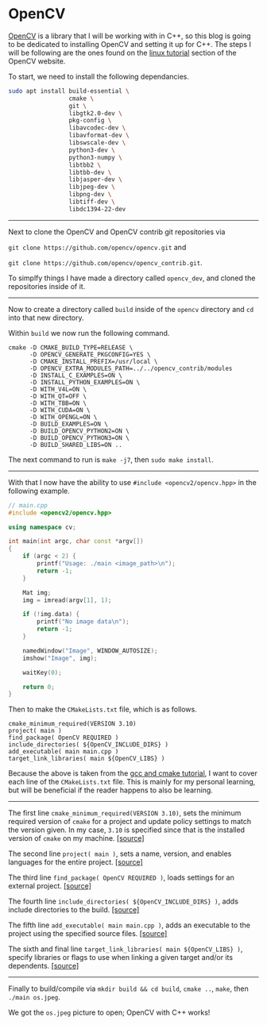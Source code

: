 # OpenCV

[OpenCV](https://opencv.org) is a library that I will be working with in C++, so this blog is going to be dedicated to installing OpenCV and setting it up for C++. The steps I will be following are the ones found on the [linux tutorial](https://docs.opencv.org/4.0.0/d7/d9f/tutorial_linux_install.html) section of the OpenCV website.

To start, we need to install the following dependancies.

```Bash
sudo apt install build-essential \
                 cmake \
                 git \
                 libgtk2.0-dev \
                 pkg-config \
                 libavcodec-dev \
                 libavformat-dev \
                 libswscale-dev \
                 python3-dev \
                 python3-numpy \
                 libtbb2 \
                 libtbb-dev \
                 libjasper-dev \
                 libjpeg-dev \
                 libpng-dev \
                 libtiff-dev \
                 libdc1394-22-dev
```

---

Next to clone the OpenCV and OpenCV contrib git repositories via 

`git clone https://github.com/opencv/opencv.git` and 

`git clone https://github.com/opencv/opencv_contrib.git`. 

To simplfy things I have made a directory called `opencv_dev`, and cloned the repositories inside of it. 

---

Now to create a directory called `build` inside of the `opencv` directory and `cd` into that new directory.

Within `build` we now run the following command.

```
cmake -D CMAKE_BUILD_TYPE=RELEASE \
      -D OPENCV_GENERATE_PKGCONFIG=YES \
      -D CMAKE_INSTALL_PREFIX=/usr/local \
      -D OPENCV_EXTRA_MODULES_PATH=../../opencv_contrib/modules 
      -D INSTALL_C_EXAMPLES=ON \
      -D INSTALL_PYTHON_EXAMPLES=ON \
      -D WITH_V4L=ON \
      -D WITH_QT=OFF \
      -D WITH_TBB=ON \
      -D WITH_CUDA=ON \
      -D WITH_OPENGL=ON \
      -D BUILD_EXAMPLES=ON \
      -D BUILD_OPENCV_PYTHON2=ON \
      -D BUILD_OPENCV_PYTHON3=ON \
      -D BUILD_SHARED_LIBS=ON ..
```

The next command to run is `make -j7`, then `sudo make install`.

---

With that I now have the ability to use `#include <opencv2/opencv.hpp>` in the following example.

```C++
// main.cpp
#include <opencv2/opencv.hpp>

using namespace cv;

int main(int argc, char const *argv[])
{
	if (argc < 2) {
		printf("Usage: ./main <image_path>\n");
		return -1;
	}

	Mat img;
	img = imread(argv[1], 1);

	if (!img.data) {
		printf("No image data\n");
		return -1;
	}

	namedWindow("Image", WINDOW_AUTOSIZE);
	imshow("Image", img);

	waitKey(0);

	return 0;
}
```

Then to make the `CMakeLists.txt` file, which is as follows.

```
cmake_minimum_required(VERSION 3.10)
project( main )
find_package( OpenCV REQUIRED )
include_directories( ${OpenCV_INCLUDE_DIRS} )
add_executable( main main.cpp )
target_link_libraries( main ${OpenCV_LIBS} )
```

Because the above is taken from the [gcc and cmake tutorial](https://docs.opencv.org/3.2.0/db/df5/tutorial_linux_gcc_cmake.html), I want to cover each line of the `CMakeLists.txt` file. This is mainly for my personal learning, but will be beneficial if the reader happens to also be learning. 

---

The first line `cmake_minimum_required(VERSION 3.10)`, sets the minimum required version of `cmake` for a project and update policy settings to match the version given. In my case, `3.10` is specified since that is the installed version of `cmake` on my machine. [[source]](https://cmake.org/cmake/help/v3.10/command/cmake_minimum_required.html?highlight=cmake_minimum#command:cmake_minimum_required)

The second line `project( main )`, sets a name, version, and enables languages for the entire project. [[source]](https://cmake.org/cmake/help/v3.10/command/project.html?highlight=project)

The third line `find_package( OpenCV REQUIRED )`, loads settings for an external project. [[source]](https://cmake.org/cmake/help/v3.10/command/find_package.html?highlight=find_package)

The fourth line `include_directories( ${OpenCV_INCLUDE_DIRS} )`, adds include directories to the build. [[source]](https://cmake.org/cmake/help/v3.10/command/include_directories.html?highlight=include_directories#command:include_directories)

The fifth line `add_executable( main main.cpp )`, adds an executable to the project using the specified source files. [[source]](https://cmake.org/cmake/help/v3.10/command/add_executable.html?highlight=add_executable)

The sixth and final line `target_link_libraries( main ${OpenCV_LIBS} )`, specify libraries or flags to use when linking a given target and/or its dependents. [[source]](https://cmake.org/cmake/help/v3.10/command/target_link_libraries.html?highlight=target_link_libraries)

---

Finally to build/compile via `mkdir build && cd build`, `cmake ..`, `make`, then `./main os.jpeg`.

We got the `os.jpeg` picture to open; OpenCV with C++ works!
